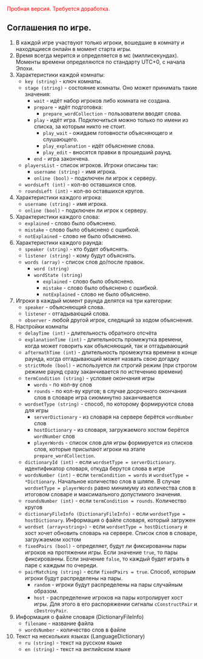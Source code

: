 <span style="color: red;">Пробная версия. Требуется доработка.</span>

## Соглашения по игре.
1. В каждой игре участвуют только игроки, вошедшие в комнату и находящиеся онлайн в момент старта игры.
1. Время всегда мерится и определяется в мс (миллисекундах). Моменты времени определяются по стандарту UTC+0, с начала Эпохи.
1. Характеристики каждой комнаты:
    - `key (string)` - ключ комнаты.
    - `stage (string)` - состояние комнаты. Оно может принимать такие значения:
        - `wait` - идёт набор игроков либо комната не создана.
        - `prepare` - идёт подготовка:
          - `prepare_wordCollection` - пользователи вводят слова.
        - `play` - идёт игра. Подключиться можно только по имени из списка, за которым никто не стоит.
          - `play_wait` - ожидаем готовности объясняющего и слушающего.
          - `play_explanation` - идёт объяснение слова.
          - `play_edit` - вносятся правки в прошедший раунд.
        - `end` - игра закончена.
    - `playersList` - список игроков. Игроки описаны так:
        - `username (string)` - имя игрока.
        - `online (bool)` - подключен ли игрок к серверу.
    - `wordsLeft (int)` - кол-во оставшихся слов.
    - `roundsLeft (int)` - кол-во оставшихся кругов.
1. Характеристики каждого игрока:
    - `username (string)` - имя игрока.
    - `online (bool)` - подключен ли игрок к серверу.
1. Характеристики каждого слова:
    - `explained` - слово было объяснено.
    - `mistake` - слово было объяснено с ошибкой.
    - `notExplained` - слово не было объяснено.
1. Характеристики каждого раунда:
    - `speaker (string)` - кто будет объяснять.
    - `listener (string)` - кому будут объяснять.
    - `words (array)` - список слов до/после правок.
        - `word (string)`
        - `wordState (string)`
            - `explained` - слово было объяснено.
            - `mistake` - слово было объяснено с ошибкой.
            - `notExplained` - слово не было объяснено.
1. Игроки в каждый момент раунда делятся на три категории:
    - `speaker` - объясняющий слова.
    - `listener` - отгадывающий слова.
    - `observer` - любой другой игрок, следящий за ходом объяснения.
1. Настройки комнаты
    - `delayTime (int)` - длительность обратного отсчёта
    - `explanationTime (int)` - длительность промежутка времени, когда может говорить как объясняющий, так и отгадывающий
    - `aftermathTime (int)` - длительность промежутка времени в конце раунда, когда отгадывающий может назвать свою догадку
    - `strictMode (bool)` - используется ли строгий режим (при строгом режиме раунд сразу заканчивается по истечению времени)
    - `termCondition (string)` - условие окончания игры
      - `words` - по кол-ву слов
      - `rounds` - по кол-ву кругов; в случае досрочного окончания слов в словаре игра сиюминутно заканчивается
    - `wordsetType (string)` - способ, по которому формируются слова для игры
      - `serverDictionary` - из словаря на сервере берётся `wordNumber` слов
      - `hostDictionary` - из словаря, загружаемого хостом берётся `wordNumber` слов
      - `playerWords` - список слов для игры формируется из списков слов, которые присылают игроки на этапе `prepare_wordCollection`.
    - `dictionaryId (int)` - если `wordsetType = serverDictionary`. идентификатор словаря, откуда берутся слова в игре
    - `wordsNumber (int)` - если `termCondition = words` и `wordsetType = *Dictionary`.
    Начальное количество слов в шляпе. В случае `wordsetType = playerWords` равно минимуму из количества слов в итоговом
    словаре и максимального допустимого значения.
    - `roundsNumber (int)` - если `termCondition = rounds`. Количество кругов
    - `dictionaryFileInfo (DictionaryFileInfo)` - если `wordsetType = hostDictionary`. Информация о файле словаря, который загружен
    - `wordset (array<string>)` - если `wordsetType = hostDictionary` и хост хочет обновить словарь на сервере. Список слов в словаре, загружаемом хостом
    - `fixedPairs (bool)` - определяет, будут ли фиксированны пары игроков на протяжении игры. Если значение `true`, то пары фиксированны. Если значение `false`, то каждый будет играть в паре с каждым по очереди.
    - `pairMatching (string)` - если `fixedPairs = true`. Способ, которым игроки будут распределены на пары.
      - `random` - игроки будут распределены на пары случайным образом.
      - `host` - распределение игроков на пары котролирует хост игры. Для этого в его распоряжении сигналы `cConstructPair` и `cDestroyPair`.
1. Информация о файле словаря (DictionaryFileInfo)
    - `filename` - название файла
    - `wordsNumber` - количество слов в файле
1. Текст на нескольких языках (LanguageDictionary)
    - `ru (string)` - текст на русском языке
    - `en (string)` - текст на английском языке
